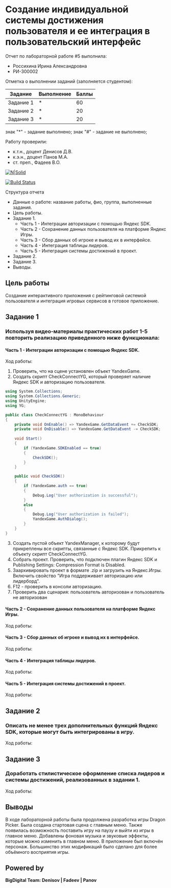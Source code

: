 # Создание индивидуальной системы достижения пользователя и ее интеграция в пользовательский интерфейс
Отчет по лабораторной работе #5 выполнила:
- Россихина Ирина Александровна
- РИ-300002

Отметка о выполнении заданий (заполняется студентом):

| Задание | Выполнение | Баллы |
| ------ | ------ | ------ |
| Задание 1 | * | 60 |
| Задание 2 | * | 20 |
| Задание 3 | * | 20 |

знак "*" - задание выполнено; знак "#" - задание не выполнено;

Работу проверили:
- к.т.н., доцент Денисов Д.В.
- к.э.н., доцент Панов М.А.
- ст. преп., Фадеев В.О.

[![N|Solid](https://cldup.com/dTxpPi9lDf.thumb.png)](https://nodesource.com/products/nsolid)

[![Build Status](https://travis-ci.org/joemccann/dillinger.svg?branch=master)](https://travis-ci.org/joemccann/dillinger)

Структура отчета

- Данные о работе: название работы, фио, группа, выполненные задания.
- Цель работы.
- Задание 1.
  - Часть 1 - Интеграции авторизации с помощью Яндекс SDK.
  - Часть 2 - Сохранение данных пользователя на платформе Яндекс Игры.
  - Часть 3 - Сбор данных об игроке и вывод их в интерфейсе.
  - Часть 4 - Интеграция таблицы лидеров.
  - Часть 5 - Интеграция системы достижений в проект.
- Задание 2.
- Задание 3.
- Выводы.

## Цель работы
Cоздание интерактивного приложения с рейтинговой системой пользователя и интеграция игровых сервисов в готовое приложение.

## Задание 1
### Используя видео-материалы практических работ 1-5 повторить реализацию приведенного ниже функционала:
#### Часть 1 - Интеграции авторизации с помощью Яндекс SDK.
Ход работы:
1. Проверить, что на сцене установлен объект YandexGame.
2. Создать скрипт CheckConnectYG, который проверяет наличие Яндекс SDK и авторизацию пользователя.

```c#
using System.Collections;
using System.Collections.Generic;
using UnityEngine;
using YG;

public class CheckConnectYG : MonoBehaviour
{
    private void OnEnable() => YandexGame.GetDataEvent += CheckSDK;
    private void OnDisable() => YandexGame.GetDataEvent -= CheckSDK;
    
    void Start()
    {
        if (YandexGame.SDKEnabled == true)
        {
            CheckSDK();
        }
    }

    public void CheckSDK()
    {
        if (YandexGame.auth == true)
        {
            Debug.Log("User authorization is successful");
        }
        else
        {
            Debug.Log("User authorization is failed");
            YandexGame.AuthDialog();
        }
    }
}
```
3. Создать пустой объект YandexManager, к которому будут прикреплены все скрипты, связанные с Яндекс SDK. Прикрепить к объекту скрипт CheckConnectYG.
4. Собрать проект. Проверить, что подключен плагин Яндекс SDK и Publishing Settings: Compression Format is Disabled.
5. Заархивировать проект в формате .zip и загрузить на Яндекс.Игры. Включить свойство "Игра поддерживает авторизацию или лидерборд".
6. F12 - проверить в консоли авторизацию.
7. Проверить два сценария: пользователь авторизован и пользователь не авторизован



#### Часть 2 - Сохранение данных пользователя на платформе Яндекс Игры.
Ход работы:



#### Часть 3 - Сбор данных об игроке и вывод их в интерфейсе.
Ход работы:



#### Часть 4 - Интеграция таблицы лидеров.
Ход работы:



#### Часть 5 - Интеграция системы достижений в проект.
Ход работы:


## Задание 2
### Описать не менее трех дополнительных функций Яндекс SDK, которые могут быть интегрированы в игру.
Ход работы:

## Задание 3
### Доработать стилистическое оформление списка лидеров и системы достижений, реализованных в задании 1.
Ход работы:


 
## Выводы
В ходе лабораторной работы была продолжена разработка игры Dragon Picker. Была создана стартовая сцена с главным меню. Также появилась возможность поставить игру на паузу и выйти из игры в главное меню. Добавлены фоновая музыка и звуковые эффекты, которые можно изменить в главном меню. В приложение был включён персонаж. Большинство этих модификаций было сделано для более объёмного восприятия игры.


## Powered by

**BigDigital Team: Denisov | Fadeev | Panov**
